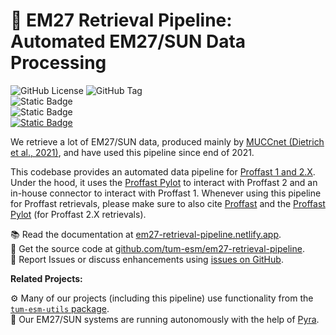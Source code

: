# 🌋 EM27 Retrieval Pipeline: Automated EM27/SUN Data Processing

<img alt="GitHub License" src="https://img.shields.io/github/license/tum-esm/em27-retrieval-pipeline?style=flat&label=License&labelColor=%230f172a&color=%23fef08a&cacheSeconds=60" className="inline p-0 m-px mt-4"/> <img alt="GitHub Tag" src="https://img.shields.io/github/v/tag/tum-esm/em27-retrieval-pipeline?sort=semver&style=flat&label=Latest%20Pipeline%20Version&color=%23fef08a&cacheSeconds=60&labelColor=%230f172a" className="inline p-0 m-px mt-4"/> <br/> <img alt="Static Badge" src="https://img.shields.io/badge/Proffast%201.0%20%7C%202.2%20%7C%202.3%20%7C%202.4-whydoineedthis?style=flat&label=Retrieval%20Algorithms&labelColor=%230f172a&color=%2399f6e4&cacheSeconds=60" className="inline p-0 m-px "/> <br/> <img alt="Static Badge" src="https://img.shields.io/badge/GGG2014%20%7C%20GGG2020%20-%20whydoineedthis?style=flat&label=Atmospheric%20Profile%20Models&labelColor=%230f172a&color=%2399f6e4&cacheSeconds=60" className="inline p-0 m-px "/> <br/> [<img alt="Static Badge" src="https://img.shields.io/badge/DOI-10.5281/zenodo.14284968-%23bae6fd?labelColor=%230f172a"/>](https://doi.org/10.5281/zenodo.14284968)

We retrieve a lot of EM27/SUN data, produced mainly by [MUCCnet (Dietrich et al., 2021)](https://doi.org/10.5194/amt-14-1111-2021), and have used this pipeline since end of 2021.

This codebase provides an automated data pipeline for [Proffast 1 and 2.X](https://www.imk-asf.kit.edu/english/3225.php). Under the hood, it uses the [Proffast Pylot](https://gitlab.eudat.eu/coccon-kit/proffastpylot.git) to interact with Proffast 2 and an in-house connector to interact with Proffast 1. Whenever using this pipeline for Proffast retrievals, please make sure to also cite [Proffast](https://www.imk-asf.kit.edu/english/3225.php) and the [Proffast Pylot](https://gitlab.eudat.eu/coccon-kit/proffastpylot) (for Proffast 2.X retrievals).

📚 Read the documentation at [em27-retrieval-pipeline.netlify.app](https://em27-retrieval-pipeline.netlify.app).<br/>
💾 Get the source code at [github.com/tum-esm/em27-retrieval-pipeline](https://github.com/tum-esm/em27-retrieval-pipeline).<br/>
🐝 Report Issues or discuss enhancements using [issues on GitHub](https://github.com/tum-esm/em27-retrieval-pipeline/issues).

**Related Projects:**

⚙️ Many of our projects (including this pipeline) use functionality from the [`tum-esm-utils` package](https://github.com/tum-esm/utils).<br/>
🤖 Our EM27/SUN systems are running autonomously with the help of [Pyra](https://github.com/tum-esm/pyra).
